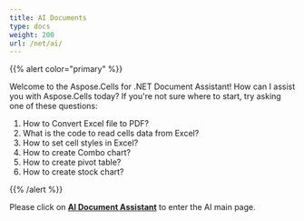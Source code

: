 ```yaml
---
title: AI Documents
type: docs
weight: 200
url: /net/ai/
---
```


{{% alert color="primary" %}}

Welcome to the Aspose.Cells for .NET Document Assistant! How can I assist you with Aspose.Cells today? If you're not sure where to start, try asking one of these questions:

1. How to Convert Excel file to PDF?
1. What is the code to read cells data from Excel?
1. How to set cell styles in Excel?
1. How to create Combo chart?
1. How to create pivot table?
1. How to create stock chart?

{{% /alert %}}

Please click on [**AI Document Assistant**](https://products.aspose.ai/cells/chat/document/csharp) to enter the AI main page.




